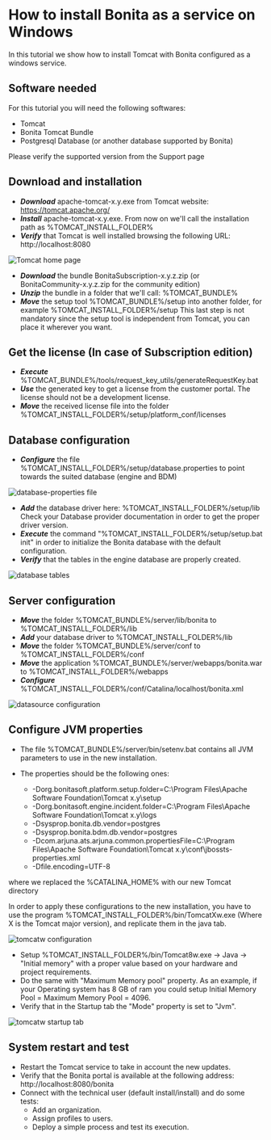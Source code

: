 # How to install Bonita as a service on Windows

In this tutorial we show how to install Tomcat with Bonita configured as a windows service.

## Software needed

For this tutorial you will need the following softwares:

- Tomcat
- Bonita Tomcat Bundle
- Postgresql Database (or another database supported by Bonita)

Please verify the supported version from the Support page

## Download and installation

- **_Download_** apache-tomcat-x.y.exe from Tomcat website: <https://tomcat.apache.org/>
- **_Install_** apache-tomcat-x.y.exe. From now on we'll call the installation path as %TOMCAT_INSTALL_FOLDER%
- **_Verify_** that Tomcat is well installed browsing the following URL: http://localhost:8080

![Tomcat home page](images/bonita-as-windows-service/tomcatHome.png)

- **_Download_** the bundle BonitaSubscription-x.y.z.zip (or BonitaCommunity-x.y.z.zip for the community edition)
- **_Unzip_** the bundle in a folder that we'll call: %TOMCAT_BUNDLE%
- **_Move_** the setup tool %TOMCAT_BUNDLE%/setup into another folder, for example %TOMCAT_INSTALL_FOLDER%/setup
  This last step is not mandatory since the setup tool is independent from Tomcat, you can place it wherever you want.

## Get the license (In case of Subscription edition)

- **_Execute_** %TOMCAT_BUNDLE%/tools/request_key_utils/generateRequestKey.bat
- **_Use_** the generated key to get a license from the customer portal. The license should not be a development license.
- **_Move_** the received license file into the folder %TOMCAT_INSTALL_FOLDER%/setup/platform_conf/licenses

## Database configuration

- **_Configure_** the file %TOMCAT_INSTALL_FOLDER%/setup/database.properties to point towards the suited database (engine and BDM)

![database-properties file](images/bonita-as-windows-service/databaseProperties.png)

- **_Add_** the database driver here: %TOMCAT_INSTALL_FOLDER%/setup/lib
  Check your Database provider documentation in order to get the proper driver version. 
- **_Execute_** the command "%TOMCAT_INSTALL_FOLDER%/setup/setup.bat init" in order to initialize the Bonita database with the default configuration.
- **_Verify_** that the tables in the engine database are properly created.

![database tables](images/bonita-as-windows-service/postgresTables.png)

## Server configuration

- **_Move_** the folder %TOMCAT_BUNDLE%/server/lib/bonita to %TOMCAT_INSTALL_FOLDER%/lib
- **_Add_** your database driver to %TOMCAT_INSTALL_FOLDER%/lib
- **_Move_** the folder %TOMCAT_BUNDLE%/server/conf to %TOMCAT_INSTALL_FOLDER%/conf
- **_Move_** the application %TOMCAT_BUNDLE%/server/webapps/bonita.war to %TOMCAT_INSTALL_FOLDER%/webapps
- **_Configure_** %TOMCAT_INSTALL_FOLDER%/conf/Catalina/localhost/bonita.xml

![datasource configuration](images/bonita-as-windows-service/bonitaXml.png)

## Configure JVM properties

- The file %TOMCAT_BUNDLE%/server/bin/setenv.bat contains all JVM parameters to use in the new installation.
- The properties should be the following ones:

  - \-Dorg.bonitasoft.platform.setup.folder=C:\\Program Files\\Apache Software Foundation\\Tomcat x.y\\setup
  - \-Dorg.bonitasoft.engine.incident.folder=C:\\Program Files\\Apache Software Foundation\\Tomcat x.y\\logs
  - \-Dsysprop.bonita.db.vendor=postgres
  - \-Dsysprop.bonita.bdm.db.vendor=postgres
  - \-Dcom.arjuna.ats.arjuna.common.propertiesFile=C:\\Program Files\\Apache Software Foundation\\Tomcat x.y\\conf\\jbossts-properties.xml
  - \-Dfile.encoding=UTF-8

where we replaced the %CATALINA_HOME% with our new Tomcat directory

In order to apply these configurations to the new installation, you have to use the program %TOMCAT_INSTALL_FOLDER%/bin/TomcatXw.exe (Where X is the Tomcat major version), and replicate them in the java tab.

![tomcatw configuration](images/bonita-as-windows-service/tomcatw.png)

- Setup %TOMCAT_INSTALL_FOLDER%/bin/Tomcat8w.exe -> Java -> "Initial memory" with a proper value based on your hardware and project requirements.
- Do the same with "Maximum Memory pool" property.
  As an example, if your Operating system has 8 GB of ram you could setup Initial Memory Pool = Maximum Memory Pool = 4096.
- Verify that in the Startup tab the "Mode" property is set to "Jvm".

![tomcatw startup tab](images/bonita-as-windows-service/tomcatWStartup.png)

## System restart and test

- Restart the Tomcat service to take in account the new updates.
- Verify that the Bonita portal is available at the following address:
  http://localhost:8080/bonita
- Connect with the technical user (default install/install) and do some tests:
  - Add an organization.
  - Assign profiles to users.
  - Deploy a simple process and test its execution.
